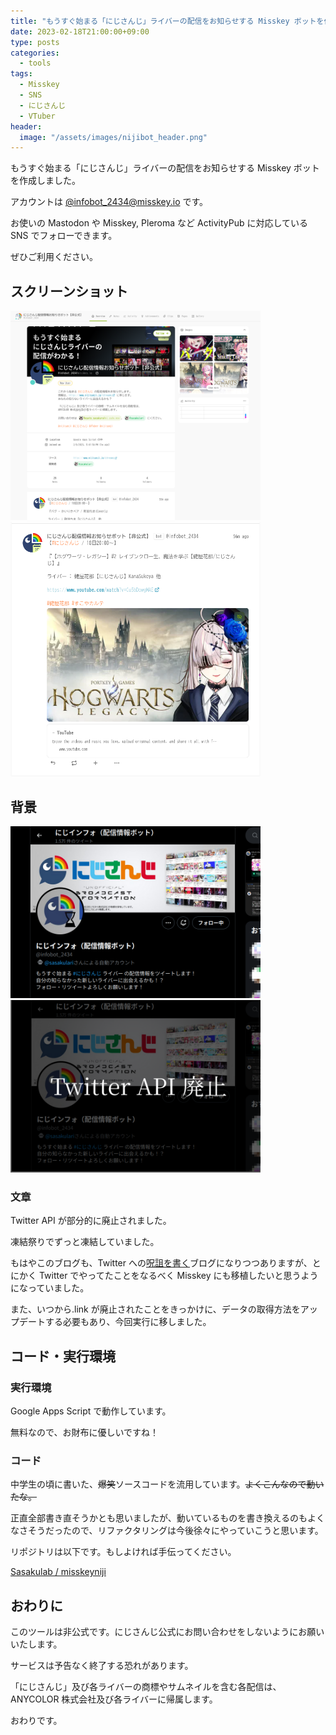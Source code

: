 ```yaml
---
title: "もうすぐ始まる「にじさんじ」ライバーの配信をお知らせする Misskey ボットを作成しました"
date: 2023-02-18T21:00:00+09:00
type: posts
categories:
  - tools
tags:
  - Misskey
  - SNS
  - にじさんじ
  - VTuber
header:
  image: "/assets/images/nijibot_header.png"
---
```


もうすぐ始まる「にじさんじ」ライバーの配信をお知らせする Misskey ボットを作成しました。

アカウントは [@infobot_2434@misskey.io](https://misskey.io/@infobot_2434) です。

お使いの Mastodon や Misskey, Pleroma など ActivityPub に対応している SNS でフォローできます。

ぜひご利用ください。

## スクリーンショット

<img src="/assets/images/2023/nijibot003.png" width="400px">

<img src="/assets/images/2023/nijibot004.png" width="400px">

## 背景

<img src="/assets/images/2023/nijibot001.png" width="400px">

<img src="/assets/images/2023/nijibot002.png" width="400px">

### 文章

Twitter API が部分的に廃止されました。

凍結祭りでずっと凍結していました。

もはやこのブログも、Twitter への[呪詛を書く](https://blog.sasakulab.com/tools/misskey-now#%E7%B5%8C%E7%B7%AF)ブログになりつつありますが、とにかく Twitter でやってたことをなるべく Misskey にも移植したいと思うようになっていました。

また、いつから.link が廃止されたことをきっかけに、データの取得方法をアップデートする必要もあり、今回実行に移しました。

## コード・実行環境

### 実行環境

Google Apps Script で動作しています。

無料なので、お財布に優しいですね！

### コード

中学生の頃に書いた、~~爆笑~~ソースコードを流用しています。~~よくこんなので動いたな。~~

正直全部書き直そうかとも思いましたが、動いているものを書き換えるのもよくなさそうだったので、リファクタリングは今後徐々にやっていこうと思います。

リポジトリは以下です。もしよければ手伝ってください。

[Sasakulab / misskeyniji](https://github.com/sasakulab/misskeyniji)

## おわりに

このツールは非公式です。にじさんじ公式にお問い合わせをしないようにお願いいたします。

サービスは予告なく終了する恐れがあります。

「にじさんじ」及び各ライバーの商標やサムネイルを含む各配信は、ANYCOLOR 株式会社及び各ライバーに帰属します。

おわりです。
